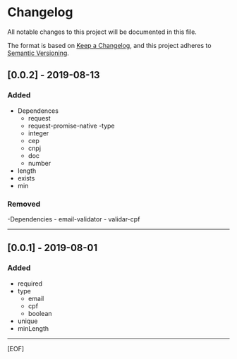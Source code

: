 # Changelog
All notable changes to this project will be documented in this file.

The format is based on [Keep a Changelog](https://keepachangelog.com/en/1.0.0/),
and this project adheres to [Semantic Versioning](https://semver.org/spec/v2.0.0.html).

## [0.0.2] - 2019-08-13
### Added
- Dependences
    - request
    - request-promise-native
-type
    - integer
    - cep
    - cnpj
    - doc
    - number
- length
- exists
- min

### Removed
-Dependencies
    - email-validator
    - validar-cpf

---

## [0.0.1] - 2019-08-01
### Added
- required
- type
    - email
    - cpf
    - boolean
- unique
- minLength

---

[EOF]
